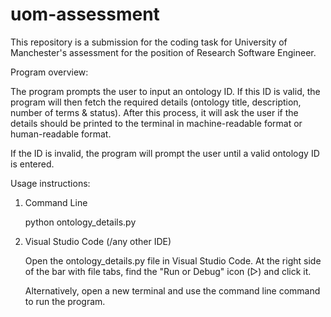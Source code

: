 # uom-assessment

This repository is a submission for the coding task for University of Manchester's assessment for the position of Research Software Engineer.

Program overview:

The program prompts the user to input an ontology ID. If this ID is valid, the program will then fetch the required details (ontology title, description, number of terms & status). 
After this process, it will ask the user if the details should be printed to the terminal in machine-readable format or human-readable format.

If the ID is invalid, the program will prompt the user until a valid ontology ID is entered.

Usage instructions:

1. Command Line

   python ontology_details.py

2. Visual Studio Code (/any other IDE)

     Open the ontology_details.py file in Visual Studio Code.
     At the right side of the bar with file tabs, find the "Run or Debug" icon (▷) and click it.

     Alternatively, open a new terminal and use the command line command to run the program.

